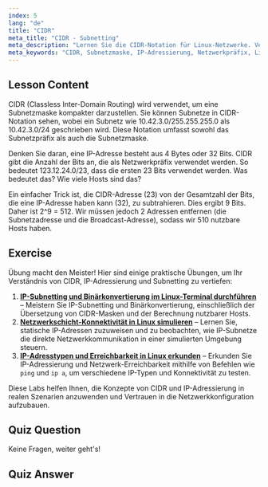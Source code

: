 ```yaml
---
index: 5
lang: "de"
title: "CIDR"
meta_title: "CIDR - Subnetting"
meta_description: "Lernen Sie die CIDR-Notation für Linux-Netzwerke. Verstehen Sie Subnetzmasken, IP-Adressierung und Host-Berechnung mit diesem anfängerfreundlichen Leitfaden. Verbessern Sie Ihre Netzwerkkenntnisse!"
meta_keywords: "CIDR, Subnetzmaske, IP-Adressierung, Netzwerkpräfix, Linux-Netzwerke, Anfänger, Tutorial, Leitfaden"
---
```


## Lesson Content

CIDR (Classless Inter-Domain Routing) wird verwendet, um eine Subnetzmaske kompakter darzustellen. Sie können Subnetze in CIDR-Notation sehen, wobei ein Subnetz wie 10.42.3.0/255.255.255.0 als 10.42.3.0/24 geschrieben wird. Diese Notation umfasst sowohl das Subnetzpräfix als auch die Subnetzmaske.

Denken Sie daran, eine IP-Adresse besteht aus 4 Bytes oder 32 Bits. CIDR gibt die Anzahl der Bits an, die als Netzwerkpräfix verwendet werden. So bedeutet 123.12.24.0/23, dass die ersten 23 Bits verwendet werden. Was bedeutet das? Wie viele Hosts sind das?

Ein einfacher Trick ist, die CIDR-Adresse (23) von der Gesamtzahl der Bits, die eine IP-Adresse haben kann (32), zu subtrahieren. Dies ergibt 9 Bits. Daher ist 2^9 = 512. Wir müssen jedoch 2 Adressen entfernen (die Subnetzadresse und die Broadcast-Adresse), sodass wir 510 nutzbare Hosts haben.

## Exercise

Übung macht den Meister! Hier sind einige praktische Übungen, um Ihr Verständnis von CIDR, IP-Adressierung und Subnetting zu vertiefen:

1. **[IP-Subnetting und Binärkonvertierung im Linux-Terminal durchführen](https://labex.io/de/labs/linux-perform-ip-subnetting-and-binary-conversion-in-the-linux-terminal-592782)** – Meistern Sie IP-Subnetting und Binärkonvertierung, einschließlich der Übersetzung von CIDR-Masken und der Berechnung nutzbarer Hosts.
2. **[Netzwerkschicht-Konnektivität in Linux simulieren](https://labex.io/de/labs/linux-simulate-network-layer-connectivity-in-linux-592752)** – Lernen Sie, statische IP-Adressen zuzuweisen und zu beobachten, wie IP-Subnetze die direkte Netzwerkkommunikation in einer simulierten Umgebung steuern.
3. **[IP-Adresstypen und Erreichbarkeit in Linux erkunden](https://labex.io/de/labs/linux-explore-ip-address-types-and-reachability-in-linux-592780)** – Erkunden Sie IP-Adressierung und Netzwerk-Erreichbarkeit mithilfe von Befehlen wie `ping` und `ip a`, um verschiedene IP-Typen und Konnektivität zu testen.

Diese Labs helfen Ihnen, die Konzepte von CIDR und IP-Adressierung in realen Szenarien anzuwenden und Vertrauen in die Netzwerkkonfiguration aufzubauen.

## Quiz Question

Keine Fragen, weiter geht's!

## Quiz Answer
